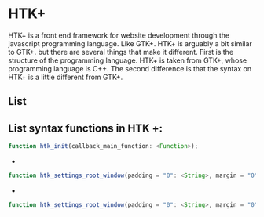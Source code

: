 # HTK+

HTK+ is a front end framework for website development through the javascript programming language.
Like GTK+. HTK+ is arguably a bit similar to GTK+. but there are several things that make it different.
First is the structure of the programming language. HTK+ is taken from GTK+, whose programming language is C++.
The second difference is that the syntax on HTK+ is a little different from GTK+.

## List

List syntax functions in HTK +:
-
```javascript
function htk_init(callback_main_function: <Function>);
```
-
```javascript
function htk_settings_root_window(padding = "0": <String>, margin = "0" <String>, overflow_x = "hidden" <String>, overflow_y = "scroll" <String>);
```
-
```javascript
function htk_settings_root_window(padding = "0": <String>, margin = "0" <String>, overflow_x = "hidden" <String>, overflow_y = "scroll" <String>);
```